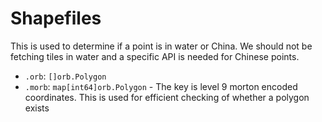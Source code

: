 # Shapefiles

This is used to determine if a point is in water or China. We should not be fetching tiles in water and a specific API is needed for Chinese points.

- `.orb`: `[]orb.Polygon`
- `.morb`: `map[int64]orb.Polygon` - The key is level 9 morton encoded coordinates. This is used for efficient checking of whether a polygon exists

